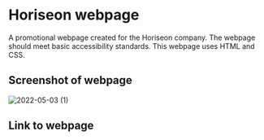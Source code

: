 # Horiseon webpage
A promotional webpage created for the Horiseon company. The webpage should meet basic accessibility standards. This webpage uses HTML and CSS. 

## Screenshot of webpage
![2022-05-03 (1)](https://user-images.githubusercontent.com/103315205/166625399-b3164b93-705e-4f47-bee5-70f9cf040ffa.png)

## Link to webpage
